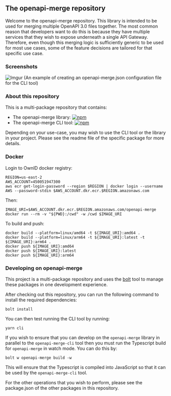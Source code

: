 ## The openapi-merge repository

Welcome to the openapi-merge repository. This library is intended to be used for merging multiple OpenAPI 3.0 files together. The most common reason that developers want to do this is because they have multiple services that they wish to expose underneath a single API Gateway. Therefore, even though this merging logic is sufficiently generic to be used for most use cases, some of the feature decisions are tailored for that specific use case.

### Screenshots

![Imgur](https://i.imgur.com/GjnSXCS.png)
(An example of creating an openapi-merge.json configuration file for the CLI tool)

### About this repository

This is a multi-package repository that contains:

* The openapi-merge library: [![npm](https://img.shields.io/npm/v/openapi-merge?label=openapi-merge&logo=npm)](https://bit.ly/2WnIytF)
* The openapi-merge CLI tool: [![npm](https://img.shields.io/npm/v/openapi-merge-cli?label=openapi-merge-cli&logo=npm)](https://bit.ly/3bEVq3f)

Depending on your use-case, you may wish to use the CLI tool or the library in your project. Please see the readme file of the specific package for more details.

### Docker

Login to OwnID docker registry:

```shell
REGION=us-east-2
AWS_ACCOUNT=450051947300
aws ecr get-login-password --region $REGION | docker login --username AWS --password-stdin $AWS_ACCOUNT.dkr.ecr.$REGION.amazonaws.com
```

Then:

```shell
IMAGE_URI=$AWS_ACCOUNT.dkr.ecr.$REGION.amazonaws.com/openapi-merge
docker run --rm -v "${PWD}:/cwd" -w /cwd $IMAGE_URI
```

To build and push:

```shell
docker build --platform=linux/amd64 -t ${IMAGE_URI}:amd64 .
docker build --platform=linux/arm64 -t ${IMAGE_URI}:latest -t ${IMAGE_URI}:arm64 .
docker push ${IMAGE_URI}:amd64
docker push ${IMAGE_URI}:latest
docker push ${IMAGE_URI}:arm64
```

### Developing on openapi-merge

This project is a multi-package repository and uses the [bolt][1] tool to manage these packages in one development experience.

After checking out this repository, you can run the following command to install the required dependencies:

``` shell
bolt install
```

You can then test running the CLI tool by running:

``` shell
yarn cli
```

If you wish to ensure that you can develop on the `openapi-merge` library in parallel to the `openapi-merge-cli` tool
then you must run the Typescript build for `openapi-merge` in watch mode. You can do this by:

``` shell
bolt w openapi-merge build -w
```

This will ensure that the Typescript is compiled into JavaScript so that it can be used by the `openapi-merge-cli` tool.

For the other operations that you wish to perform, please see the package.json of the other packages in this repository.

 [1]: https://github.com/boltpkg/bolt
